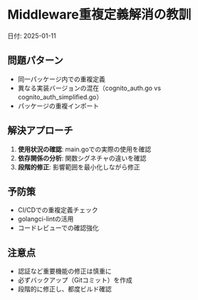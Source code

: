 # Middleware重複定義解消の教訓
日付: 2025-01-11

## 問題パターン
- 同一パッケージ内での重複定義
- 異なる実装バージョンの混在（cognito_auth.go vs cognito_auth_simplified.go）
- パッケージの重複インポート

## 解決アプローチ
1. **使用状況の確認**: main.goでの実際の使用を確認
2. **依存関係の分析**: 関数シグネチャの違いを確認
3. **段階的修正**: 影響範囲を最小化しながら修正

## 予防策
- CI/CDでの重複定義チェック
- golangci-lintの活用
- コードレビューでの確認強化

## 注意点
- 認証など重要機能の修正は慎重に
- 必ずバックアップ（Gitコミット）を作成
- 段階的に修正し、都度ビルド確認
